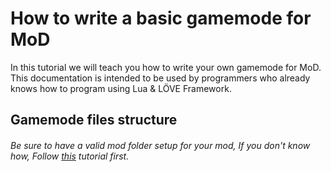 # How to write a basic gamemode for MoD
In this tutorial we will teach you how to write your own gamemode for MoD. This documentation is intended to be used by programmers who already knows how to program using Lua & LÖVE Framework.

## Gamemode files structure
###### Be sure to have a valid mod folder setup for your mod, If you don't know how, Follow [this](/Tutorials/CreatingASRCMod.md) tutorial first.
